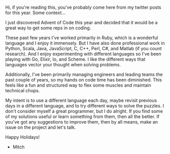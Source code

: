 Hi, if you're reading this, you've probably come here from my twitter posts for
this year. Some context...

I just discovered Advent of Code this year and decided that it would be a great
way to get some reps in on coding.

These past few years I've worked primarily in Ruby, which is a wonderful
language and I enjoy it immensely. But I have also done professional work in
Python, Scala, Java, JavaScript, C, C++, Perl, C#, and Matlab (if you count
research). And I enjoy experimenting with different languages so I've been
playing with Go, Elixir, Io, and Scheme. I like the different ways that
languages vector your thought when solving problems.

Additionally, I've been primarily managing engineers and leading teams the past
couple of years, so my hands on code time has been diminished. This feels like a
fun and structured way to flex some muscles and maintain technical chops.

My intent is to use a different language each day, maybe revisit previous days
in a different language, and to try different ways to solve the puzzles. I don't
consider myself a great programmer, but I do alright. If you find some of my
solutions useful or learn something from them, then all the better. If you've
got any suggestions to improve them, then by all means, make an issue on the
project and let's talk.

Happy Holidays!

- Mitch
